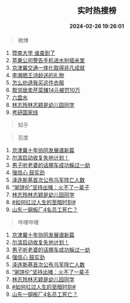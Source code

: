 <div align="center"><h2>实时热搜榜</h2><h4>2024-02-26 19:26:01</h4></div>

> 微博  

1. [暨南大学 谁查到了](https://s.weibo.com/weibo?q=%E6%9A%A8%E5%8D%97%E5%A4%A7%E5%AD%A6%20%E8%B0%81%E6%9F%A5%E5%88%B0%E4%BA%86&t=31&band_rank=1&Refer=top)<br />
2. [苹果公司警告手机进水别插米里](https://s.weibo.com/weibo?q=%23%E8%8B%B9%E6%9E%9C%E5%85%AC%E5%8F%B8%E8%AD%A6%E5%91%8A%E6%89%8B%E6%9C%BA%E8%BF%9B%E6%B0%B4%E5%88%AB%E6%8F%92%E7%B1%B3%E9%87%8C%23&t=31&band_rank=2&Refer=top)<br />
3. [京津冀交通一体化取得非凡成就](https://s.weibo.com/weibo?q=%23%E4%BA%AC%E6%B4%A5%E5%86%80%E4%BA%A4%E9%80%9A%E4%B8%80%E4%BD%93%E5%8C%96%E5%8F%96%E5%BE%97%E9%9D%9E%E5%87%A1%E6%88%90%E5%B0%B1%23&t=31&band_rank=3&Refer=top)<br />
4. [李湘晒王诗龄送的礼物](https://s.weibo.com/weibo?q=%23%E6%9D%8E%E6%B9%98%E6%99%92%E7%8E%8B%E8%AF%97%E9%BE%84%E9%80%81%E7%9A%84%E7%A4%BC%E7%89%A9%23&t=31&band_rank=4&Refer=top)<br />
5. [怎么劝退我买这件衣服](https://s.weibo.com/weibo?q=%E6%80%8E%E4%B9%88%E5%8A%9D%E9%80%80%E6%88%91%E4%B9%B0%E8%BF%99%E4%BB%B6%E8%A1%A3%E6%9C%8D&t=31&band_rank=5&Refer=top)<br />
6. [帮邻居卖芹菜赚14元被罚10万](https://s.weibo.com/weibo?q=%23%E5%B8%AE%E9%82%BB%E5%B1%85%E5%8D%96%E8%8A%B9%E8%8F%9C%E8%B5%9A14%E5%85%83%E8%A2%AB%E7%BD%9A10%E4%B8%87%23&t=31&band_rank=6&Refer=top)<br />
7. [六盘水](https://s.weibo.com/weibo?q=%E5%85%AD%E7%9B%98%E6%B0%B4&t=31&band_rank=7&Refer=top)<br />
8. [林志玲林志颖是幼儿园同学](https://s.weibo.com/weibo?q=%23%E6%9E%97%E5%BF%97%E7%8E%B2%E6%9E%97%E5%BF%97%E9%A2%96%E6%98%AF%E5%B9%BC%E5%84%BF%E5%9B%AD%E5%90%8C%E5%AD%A6%23&t=31&band_rank=8&Refer=top)<br />
9. [考研国家线](https://s.weibo.com/weibo?q=%E8%80%83%E7%A0%94%E5%9B%BD%E5%AE%B6%E7%BA%BF&t=31&band_rank=9&Refer=top)<br />

> 知乎  


> 百度  

1. [京津冀十年协同发展谱新篇](https://www.baidu.com/s?wd=%E4%BA%AC%E6%B4%A5%E5%86%80%E5%8D%81%E5%B9%B4%E5%8D%8F%E5%90%8C%E5%8F%91%E5%B1%95%E8%B0%B1%E6%96%B0%E7%AF%87&sa=fyb_news&rsv_dl=fyb_news)<br />
2. [尔滨启动收复失地计划！](https://www.baidu.com/s?wd=%E5%B0%94%E6%BB%A8%E5%90%AF%E5%8A%A8%E6%94%B6%E5%A4%8D%E5%A4%B1%E5%9C%B0%E8%AE%A1%E5%88%92%EF%BC%81&sa=fyb_news&rsv_dl=fyb_news)<br />
3. [男子听老婆的话挪车成功躲过一劫](https://www.baidu.com/s?wd=%E7%94%B7%E5%AD%90%E5%90%AC%E8%80%81%E5%A9%86%E7%9A%84%E8%AF%9D%E6%8C%AA%E8%BD%A6%E6%88%90%E5%8A%9F%E8%BA%B2%E8%BF%87%E4%B8%80%E5%8A%AB&sa=fyb_news&rsv_dl=fyb_news)<br />
4. [强信心 鼓实劲](https://www.baidu.com/s?wd=%E5%BC%BA%E4%BF%A1%E5%BF%83+%E9%BC%93%E5%AE%9E%E5%8A%B2&sa=fyb_news&rsv_dl=fyb_news)<br />
5. [泽连斯基首次公布乌军阵亡人数](https://www.baidu.com/s?wd=%E6%B3%BD%E8%BF%9E%E6%96%AF%E5%9F%BA%E9%A6%96%E6%AC%A1%E5%85%AC%E5%B8%83%E4%B9%8C%E5%86%9B%E9%98%B5%E4%BA%A1%E4%BA%BA%E6%95%B0&sa=fyb_news&rsv_dl=fyb_news)<br />
6. [“粥饼伦”坚持出摊：火不了一辈子](https://www.baidu.com/s?wd=%E2%80%9C%E7%B2%A5%E9%A5%BC%E4%BC%A6%E2%80%9D%E5%9D%9A%E6%8C%81%E5%87%BA%E6%91%8A%EF%BC%9A%E7%81%AB%E4%B8%8D%E4%BA%86%E4%B8%80%E8%BE%88%E5%AD%90&sa=fyb_news&rsv_dl=fyb_news)<br />
7. [林志玲林志颖是幼儿园同学](https://www.baidu.com/s?wd=%E6%9E%97%E5%BF%97%E7%8E%B2%E6%9E%97%E5%BF%97%E9%A2%96%E6%98%AF%E5%B9%BC%E5%84%BF%E5%9B%AD%E5%90%8C%E5%AD%A6&sa=fyb_news&rsv_dl=fyb_news)<br />
8. [#如何扛过人生的至暗时刻#](https://www.baidu.com/s?wd=%23%E5%A6%82%E4%BD%95%E6%89%9B%E8%BF%87%E4%BA%BA%E7%94%9F%E7%9A%84%E8%87%B3%E6%9A%97%E6%97%B6%E5%88%BB%23&sa=fyb_news&rsv_dl=fyb_news)<br />
9. [山东一钢板厂4名员工死亡？](https://www.baidu.com/s?wd=%E5%B1%B1%E4%B8%9C%E4%B8%80%E9%92%A2%E6%9D%BF%E5%8E%824%E5%90%8D%E5%91%98%E5%B7%A5%E6%AD%BB%E4%BA%A1%EF%BC%9F&sa=fyb_news&rsv_dl=fyb_news)<br />

> 哔哩哔哩  

1. [京津冀十年协同发展谱新篇](https://www.baidu.com/s?wd=%E4%BA%AC%E6%B4%A5%E5%86%80%E5%8D%81%E5%B9%B4%E5%8D%8F%E5%90%8C%E5%8F%91%E5%B1%95%E8%B0%B1%E6%96%B0%E7%AF%87&sa=fyb_news&rsv_dl=fyb_news)<br />
2. [尔滨启动收复失地计划！](https://www.baidu.com/s?wd=%E5%B0%94%E6%BB%A8%E5%90%AF%E5%8A%A8%E6%94%B6%E5%A4%8D%E5%A4%B1%E5%9C%B0%E8%AE%A1%E5%88%92%EF%BC%81&sa=fyb_news&rsv_dl=fyb_news)<br />
3. [男子听老婆的话挪车成功躲过一劫](https://www.baidu.com/s?wd=%E7%94%B7%E5%AD%90%E5%90%AC%E8%80%81%E5%A9%86%E7%9A%84%E8%AF%9D%E6%8C%AA%E8%BD%A6%E6%88%90%E5%8A%9F%E8%BA%B2%E8%BF%87%E4%B8%80%E5%8A%AB&sa=fyb_news&rsv_dl=fyb_news)<br />
4. [强信心 鼓实劲](https://www.baidu.com/s?wd=%E5%BC%BA%E4%BF%A1%E5%BF%83+%E9%BC%93%E5%AE%9E%E5%8A%B2&sa=fyb_news&rsv_dl=fyb_news)<br />
5. [泽连斯基首次公布乌军阵亡人数](https://www.baidu.com/s?wd=%E6%B3%BD%E8%BF%9E%E6%96%AF%E5%9F%BA%E9%A6%96%E6%AC%A1%E5%85%AC%E5%B8%83%E4%B9%8C%E5%86%9B%E9%98%B5%E4%BA%A1%E4%BA%BA%E6%95%B0&sa=fyb_news&rsv_dl=fyb_news)<br />
6. [“粥饼伦”坚持出摊：火不了一辈子](https://www.baidu.com/s?wd=%E2%80%9C%E7%B2%A5%E9%A5%BC%E4%BC%A6%E2%80%9D%E5%9D%9A%E6%8C%81%E5%87%BA%E6%91%8A%EF%BC%9A%E7%81%AB%E4%B8%8D%E4%BA%86%E4%B8%80%E8%BE%88%E5%AD%90&sa=fyb_news&rsv_dl=fyb_news)<br />
7. [林志玲林志颖是幼儿园同学](https://www.baidu.com/s?wd=%E6%9E%97%E5%BF%97%E7%8E%B2%E6%9E%97%E5%BF%97%E9%A2%96%E6%98%AF%E5%B9%BC%E5%84%BF%E5%9B%AD%E5%90%8C%E5%AD%A6&sa=fyb_news&rsv_dl=fyb_news)<br />
8. [#如何扛过人生的至暗时刻#](https://www.baidu.com/s?wd=%23%E5%A6%82%E4%BD%95%E6%89%9B%E8%BF%87%E4%BA%BA%E7%94%9F%E7%9A%84%E8%87%B3%E6%9A%97%E6%97%B6%E5%88%BB%23&sa=fyb_news&rsv_dl=fyb_news)<br />
9. [山东一钢板厂4名员工死亡？](https://www.baidu.com/s?wd=%E5%B1%B1%E4%B8%9C%E4%B8%80%E9%92%A2%E6%9D%BF%E5%8E%824%E5%90%8D%E5%91%98%E5%B7%A5%E6%AD%BB%E4%BA%A1%EF%BC%9F&sa=fyb_news&rsv_dl=fyb_news)<br />
